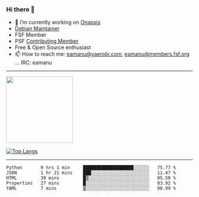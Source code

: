 ### Hi there 👋


- 🔭 I’m currently working on [Onapsis](http://onapsis.com)
- [Debian Maintainer](https://qa.debian.org/developer.php?login=eamanu%40yaerobi.com)
- FSF Member
- PSF [Contributing Member](https://www.python.org/psf/membership/#what-membership-classes-are-there)
- Free & Open Source enthusiast 
- 📫 How to reach me: eamanu@yaerobi.com, eamanu@members.fsf.org ... IRC: eamanu

---

<img height="180em" src="https://github-readme-stats.vercel.app/api?theme=dark&username=eamanu&show_icons=true&hide_border=true&&count_private=true&include_all_commits=true" />

[![Top Langs](https://github-readme-stats.vercel.app/api/top-langs/?theme=dark&username=eamanu&layout=compact)](https://github.com/anuraghazra/github-readme-stats)

---

<!--START_SECTION:waka-->
```text
Python       9 hrs 1 min     ███████████████████░░░░░░   75.77 % 
JSON         1 hr 21 mins    ███░░░░░░░░░░░░░░░░░░░░░░   11.47 % 
HTML         39 mins         █▒░░░░░░░░░░░░░░░░░░░░░░░   05.50 % 
Properties   27 mins         █░░░░░░░░░░░░░░░░░░░░░░░░   03.92 % 
YAML         7 mins          ▒░░░░░░░░░░░░░░░░░░░░░░░░   00.99 % 
```
<!--END_SECTION:waka-->
